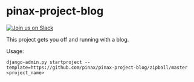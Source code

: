pinax-project-blog
==================
[![Join us on Slack](http://slack.pinaxproject.com/badge.svg)](http://slack.pinaxproject.com/)

This project gets you off and running with a blog.

Usage:

    django-admin.py startproject --template=https://github.com/pinax/pinax-project-blog/zipball/master <project_name>

